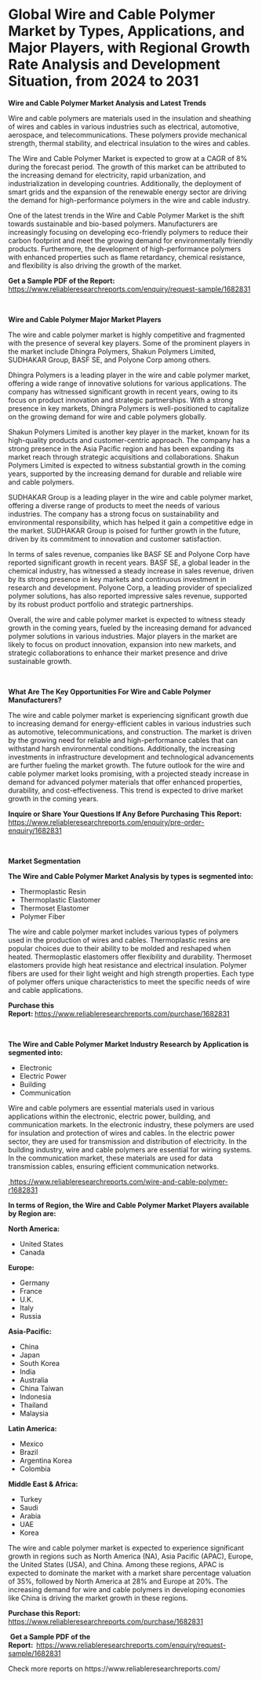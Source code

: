 <p><h1>Global Wire and Cable Polymer Market by Types, Applications, and Major Players, with Regional Growth Rate Analysis and Development Situation, from 2024 to 2031</h1></p><p><strong>Wire and Cable Polymer Market Analysis and Latest Trends</strong></p>
<p><p>Wire and cable polymers are materials used in the insulation and sheathing of wires and cables in various industries such as electrical, automotive, aerospace, and telecommunications. These polymers provide mechanical strength, thermal stability, and electrical insulation to the wires and cables.</p><p>The Wire and Cable Polymer Market is expected to grow at a CAGR of 8% during the forecast period. The growth of this market can be attributed to the increasing demand for electricity, rapid urbanization, and industrialization in developing countries. Additionally, the deployment of smart grids and the expansion of the renewable energy sector are driving the demand for high-performance polymers in the wire and cable industry.</p><p>One of the latest trends in the Wire and Cable Polymer Market is the shift towards sustainable and bio-based polymers. Manufacturers are increasingly focusing on developing eco-friendly polymers to reduce their carbon footprint and meet the growing demand for environmentally friendly products. Furthermore, the development of high-performance polymers with enhanced properties such as flame retardancy, chemical resistance, and flexibility is also driving the growth of the market.</p></p>
<p><strong>Get a Sample PDF of the Report:&nbsp;</strong> <a href="https://www.reliableresearchreports.com/enquiry/request-sample/1682831">https://www.reliableresearchreports.com/enquiry/request-sample/1682831</a></p>
<p>&nbsp;</p>
<p><strong>Wire and Cable Polymer Major Market Players</strong></p>
<p><p>The wire and cable polymer market is highly competitive and fragmented with the presence of several key players. Some of the prominent players in the market include Dhingra Polymers, Shakun Polymers Limited, SUDHAKAR Group, BASF SE, and Polyone Corp among others. </p><p>Dhingra Polymers is a leading player in the wire and cable polymer market, offering a wide range of innovative solutions for various applications. The company has witnessed significant growth in recent years, owing to its focus on product innovation and strategic partnerships. With a strong presence in key markets, Dhingra Polymers is well-positioned to capitalize on the growing demand for wire and cable polymers globally.</p><p>Shakun Polymers Limited is another key player in the market, known for its high-quality products and customer-centric approach. The company has a strong presence in the Asia Pacific region and has been expanding its market reach through strategic acquisitions and collaborations. Shakun Polymers Limited is expected to witness substantial growth in the coming years, supported by the increasing demand for durable and reliable wire and cable polymers.</p><p>SUDHAKAR Group is a leading player in the wire and cable polymer market, offering a diverse range of products to meet the needs of various industries. The company has a strong focus on sustainability and environmental responsibility, which has helped it gain a competitive edge in the market. SUDHAKAR Group is poised for further growth in the future, driven by its commitment to innovation and customer satisfaction.</p><p>In terms of sales revenue, companies like BASF SE and Polyone Corp have reported significant growth in recent years. BASF SE, a global leader in the chemical industry, has witnessed a steady increase in sales revenue, driven by its strong presence in key markets and continuous investment in research and development. Polyone Corp, a leading provider of specialized polymer solutions, has also reported impressive sales revenue, supported by its robust product portfolio and strategic partnerships.</p><p>Overall, the wire and cable polymer market is expected to witness steady growth in the coming years, fueled by the increasing demand for advanced polymer solutions in various industries. Major players in the market are likely to focus on product innovation, expansion into new markets, and strategic collaborations to enhance their market presence and drive sustainable growth.</p></p>
<p>&nbsp;</p>
<p><strong>What Are The Key Opportunities For Wire and Cable Polymer Manufacturers?</strong></p>
<p><p>The wire and cable polymer market is experiencing significant growth due to increasing demand for energy-efficient cables in various industries such as automotive, telecommunications, and construction. The market is driven by the growing need for reliable and high-performance cables that can withstand harsh environmental conditions. Additionally, the increasing investments in infrastructure development and technological advancements are further fueling the market growth. The future outlook for the wire and cable polymer market looks promising, with a projected steady increase in demand for advanced polymer materials that offer enhanced properties, durability, and cost-effectiveness. This trend is expected to drive market growth in the coming years.</p></p>
<p><strong>Inquire or Share Your Questions If Any Before Purchasing This Report:</strong> <a href="https://www.reliableresearchreports.com/enquiry/pre-order-enquiry/1682831">https://www.reliableresearchreports.com/enquiry/pre-order-enquiry/1682831</a></p>
<p>&nbsp;</p>
<p><strong>Market Segmentation</strong></p>
<p><strong>The Wire and Cable Polymer Market Analysis by types is segmented into:</strong></p>
<p><ul><li>Thermoplastic Resin</li><li>Thermoplastic Elastomer</li><li>Thermoset Elastomer</li><li>Polymer Fiber</li></ul></p>
<p><p>The wire and cable polymer market includes various types of polymers used in the production of wires and cables. Thermoplastic resins are popular choices due to their ability to be molded and reshaped when heated. Thermoplastic elastomers offer flexibility and durability. Thermoset elastomers provide high heat resistance and electrical insulation. Polymer fibers are used for their light weight and high strength properties. Each type of polymer offers unique characteristics to meet the specific needs of wire and cable applications.</p></p>
<p><strong>Purchase this Report:&nbsp;</strong><a href="https://www.reliableresearchreports.com/purchase/1682831">https://www.reliableresearchreports.com/purchase/1682831</a></p>
<p>&nbsp;</p>
<p><strong>The Wire and Cable Polymer Market Industry Research by Application is segmented into:</strong></p>
<p><ul><li>Electronic</li><li>Electric Power</li><li>Building</li><li>Communication</li></ul></p>
<p><p>Wire and cable polymers are essential materials used in various applications within the electronic, electric power, building, and communication markets. In the electronic industry, these polymers are used for insulation and protection of wires and cables. In the electric power sector, they are used for transmission and distribution of electricity. In the building industry, wire and cable polymers are essential for wiring systems. In the communication market, these materials are used for data transmission cables, ensuring efficient communication networks.</p></p>
<p><a href="https://www.reliableresearchreports.com/wire-and-cable-polymer-r1682831">&nbsp;https://www.reliableresearchreports.com/wire-and-cable-polymer-r1682831</a></p>
<p><strong>In terms of Region, the Wire and Cable Polymer Market Players available by Region are:</strong></p>
<p>
    <p> <strong> North America: </strong>
        <ul>
            <li>United States</li>
            <li>Canada</li>
        </ul>
        </p> 
    <p> <strong> Europe: </strong>
        <ul>
            <li>Germany</li>
            <li>France</li>
            <li>U.K.</li>
            <li>Italy</li>
            <li>Russia</li>
        </ul>
        </p> 
    <p> <strong> Asia-Pacific: </strong>
        <ul>
            <li>China</li>
            <li>Japan</li>
            <li>South Korea</li>
            <li>India</li>
            <li>Australia</li>
            <li>China Taiwan</li>
            <li>Indonesia</li>
            <li>Thailand</li>
            <li>Malaysia</li>
        </ul>
        </p> 
    <p> <strong> Latin America: </strong>
        <ul>
            <li>Mexico</li>
            <li>Brazil</li>
            <li>Argentina Korea</li>
            <li>Colombia</li>
        </ul>
        </p> 
    <p> <strong> Middle East & Africa: </strong>
        <ul>
            <li>Turkey</li>
            <li>Saudi</li>
            <li>Arabia</li>
            <li>UAE</li>
            <li>Korea</li>
        </ul>
    </p>
    </p>
<p><p>The wire and cable polymer market is expected to experience significant growth in regions such as North America (NA), Asia Pacific (APAC), Europe, the United States (USA), and China. Among these regions, APAC is expected to dominate the market with a market share percentage valuation of 35%, followed by North America at 28% and Europe at 20%. The increasing demand for wire and cable polymers in developing economies like China is driving the market growth in these regions.</p></p>
<p><strong>Purchase this Report: </strong><a href="https://www.reliableresearchreports.com/purchase/1682831">https://www.reliableresearchreports.com/purchase/1682831</a></p>
<p>&nbsp;<strong>Get a Sample PDF of the Report:&nbsp;&nbsp;</strong><a href="https://www.reliableresearchreports.com/enquiry/request-sample/1682831">https://www.reliableresearchreports.com/enquiry/request-sample/1682831</a></p>
<p><strong></strong></p>
<p>Check more reports on https://www.reliableresearchreports.com/</p>